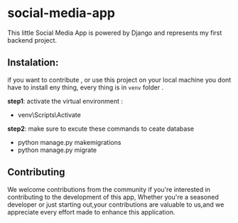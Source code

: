 # social-media-app
This little Social Media App is powered by Django and represents my first backend project. 
## Instalation: 
if you want to contribute , or use this project on your local machine you dont have to install eny thing,
every thing is in `venv` folder .

**step1**: activate the virtual environment :
  -  venv\Scripts\Activate

**step2**: make sure to excute these commands to ceate database 
  - python manage.py makemigrations
  - python manage.py migrate



## Contributing

 We welcome contributions from the community if you're interested in contributing to the development of this app,
Whether you're a seasoned developer or just starting out,your contributions are valuable to us,and we appreciate every effort made to enhance this application.
